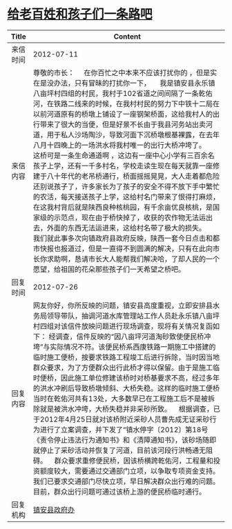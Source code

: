 # <a href="http://www.shangluo.gov.cn/zmhd/ldxxxx.jsp?urltype=leadermail.LeaderMailContentUrl&wbtreeid=1112&leadermailid=1297">给老百姓和孩子们一条路吧</a>
|Title|Content|
|:---:|---|
|来信时间|2012-07-11|
|来信内容|尊敬的市长：     在你百忙之中本来不应该打扰你的 ，但是实在是没办法，只有冒昧的打扰你一下，     我是镇安县永乐镇八亩坪村四组的村民，我村于102省道之间间隔了一条乾佑河，在铁路二线来的时候，在我村村民的努力下中铁十二局在以前河道原有的桥墩上铺设了一座钢架桥面，这给我村人的出行带来了很大的当便，但是好景不长由于我县河务站出卖河道，用于私人沙场陶沙，导致河面下沉桥墩根基裸露，在去年八月十四晚上的一场洪水将我村唯一的出行大桥冲垮了。     这桥可是一条生命通道啊 ，这边有一座中心小学有三百余名孩子上学，还有一千多村名，学校走读生现在每天就靠一座修建于八十年代的老吊桥通行，桥面摇摇晃晃，大人走着都危险还别说孩子了，许多家长为了孩子的安全不得不放下手中繁忙的农活，每天接送孩子上学，这给村名门带来了恨得打麻烦，在这我村背后就是陕西良种核桃园，有千余亩优良核桃，是国家级的示范点，现在由于桥快掉了，收获的农作物无法运出去，外面的东西无法运进来，这给村名带了极大的损失。     我们就此事多次向镇政府县政府反映，陕西一套今日点击和都市快报也报道过，但是一直得不到圆满的解决，只有在此向市长你求助啊，恳请市长大人能帮我们解决哈，了却人民的一个愿望，给祖国的花朵那些孩子们一天希望之桥吧。|
|回复时间|2012-07-26|
|回复内容|网友你好，你所反映的问题，镇安县高度重视，立即安排县水务局领导带队，抽调河道水库管理站工作人员赴永乐镇八亩坪村四组对该信件放映问题进行现场调查，现将有关情况复函如下： 经调查，信件反映的“因八亩坪河道淘砂致使便民桥冲垮”与实际情况不符。该便民桥系西康铁路一期施工中搭建的临时施工便桥，按要求铁路工程竣工后进行拆除，当时因当地群众要求，为了方便群众出行此桥才得以保留。由于是施工临时便桥，因此施工单位修建该桥时对桥基要求不高，经过多年的洪水冲刷后导致桥墩倾斜、大桥失稳。这样的临时施工便桥当时在乾佑河共有13处，大多数早已在工程施工后不是被拆除就是被洪水冲垮，大桥失稳并非采砂所致。    根据调查，已于2012年4月25日就对该桥附近采砂人员曹先成无证采砂行为进行了立案调查，并下发了“镇水停字〔2012〕第18号《责令停止违法行为通知书》和《清障通知书》，该砂场随即就停止了采砂活动并恢复了河道，目前该河段行洪畅通无阻碍。    群众要求重修便民桥，因该桥横跨乾佑河，工程量和投资额度较大，需要通过交通部门立项，以争取专项资金支持。我们已要求交通部门尽快立项，早日解决群众出行难的问题。目前，群众出行问题可通过该桥上游的便民桥临时通行。|
|回复机构|<a href="../../categories/agencies/镇安县政府办.md">镇安县政府办</a>|
